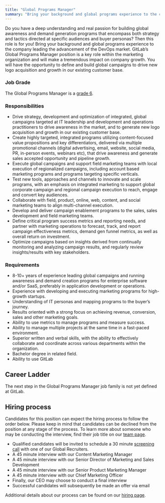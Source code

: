 ```yaml
---
title: "Global Programs Manager"
summary: "Bring your background and global programs experience to the company leading the advancement of the DevOps market."
---
```


Do you have a deep understanding and real passion for building global awareness and demand generation programs that encompass both strategy and tactics directed at specific audiences and buyer personas? Then this role is for you! Bring your background and global programs experience to the company leading the advancement of the DevOps market. GitLab’s Global Programs Manager position is a key role within the marketing organization and will make a tremendous impact on company growth. You will have the opportunity to define and build global campaigns to drive new logo acquisition and growth in our existing customer base.

### Job Grade

The Global Programs Manager is a [grade 6](/handbook/total-rewards/compensation/compensation-calculator/#gitlab-job-grades).

### Responsibilities

- Drive strategy, development and optimization of integrated, global campaigns targeted at IT leadership and development and operations practitioners to drive awareness in the market, and to generate new logo acquisition and growth in our existing customer base.
- Create highly targeted, integrated programs utilizing content-focused value propositions and key differentiators, delivered via multiple promotional channels (digital advertising, email, website, social media, PR, in-person events, webinars etc), that drive awareness and generate sales accepted opportunity and pipeline growth.
- Execute global campaigns and support field marketing teams with local execution of regionalized campaigns, including account based marketing programs and programs targeting specific verticals.
- Test new tools, approaches and channels to innovate and scale programs, with an emphasis on integrated marketing to support global corporate campaign and regional campaign execution to reach, engage and convert key audiences.
- Collaborate with field, product, online, web, content, and social marketing teams to align multi-channel execution.
- Develop and deliver campaign enablement programs to the sales, sales development and field marketing teams.
- Define critical program success metrics and reporting needs, and partner with marketing operations to forecast, track, and report campaign effectiveness metrics, demand gen funnel metrics, as well as overall return on investment.
- Optimize campaigns based on insights derived from continually monitoring and analyzing campaign results, and regularly review insights/results with key stakeholders.

### Requirements

- 8-10+ years of experience leading global campaigns and running awareness and demand creation programs for enterprise software and/or SaaS, preferably in application development or operations.
- Experience with developing and executing marketing programs for high-growth startups.
- Understanding of IT personas and mapping programs to the buyer’s journey.
- Results oriented with a strong focus on achieving revenue, conversion, sales and other marketing goals.
- Ability to use metrics to manage programs and measure success.
- Ability to manage multiple projects at the same time in a fast-paced environment.
- Superior written and verbal skills, with the ability to effectively collaborate and coordinate across various departments within the organization.
- Bachelor degree in related field.
- Ability to use GitLab

## Career Ladder

The next step in the Global Programs Manager job family is not yet defined at GitLab.

## Hiring process

Candidates for this position can expect the hiring process to follow the order below. Please keep in mind that candidates can be declined from the position at any stage of the process. To learn more about someone who may be conducting the interview, find their job title on our [team page](/handbook/company/team/).

- Qualified candidates will be invited to schedule a 30 minute [screening call](/handbook/hiring/interviewing/#screening-call) with one of our Global Recruiters.
- A 45 minute interview with our Content Marketing Manager
- A 45 minute interview with our Senior Director of Marketing and Sales Development
- A 45 minute interview with our Senior Product Marketing Manager
- A 45 minute interview with our Chief Marketing Officer
- Finally, our CEO may choose to conduct a final interview
- Successful candidates will subsequently be made an offer via email

Additional details about our process can be found on our [hiring page](/handbook/hiring/).
